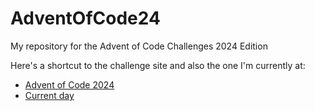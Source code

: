# AdventOfCode24
My repository for the Advent of Code Challenges 2024 Edition


Here's a shortcut to the challenge site and also the one I'm currently at:
- [Advent of Code 2024](https://adventofcode.com/2024)
- [Current day](https://adventofcode.com/2024/day/1)

